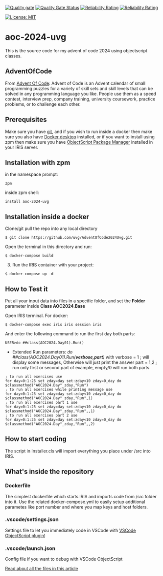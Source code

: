  [![Quality gate](https://community.objectscriptquality.com/api/project_badges/quality_gate?project=intersystems_iris_community__AdventOfCode2024Uvg&token=sqb_971c88516eaf0f049a07a93592eaf20f85c96c85)](https://community.objectscriptquality.com/dashboard?id=intersystems_iris_community__AdventOfCode2024Uvg)
 [![Quality Gate Status](https://community.objectscriptquality.com/api/project_badges/measure?project=intersystems_iris_community__AdventOfCode2024Uvg&metric=alert_status&token=sqb_971c88516eaf0f049a07a93592eaf20f85c96c85)](https://community.objectscriptquality.com/dashboard?id=intersystems_iris_community__AdventOfCode2024Uvg)
 [![Reliability Rating](https://community.objectscriptquality.com/api/project_badges/measure?project=intersystems_iris_community__AdventOfCode2024Uvg&metric=reliability_rating&token=sqb_971c88516eaf0f049a07a93592eaf20f85c96c85)](https://community.objectscriptquality.com/dashboard?id=intersystems_iris_community__AdventOfCode2024Uvg)
 [![Reliability Rating](https://community.objectscriptquality.com/api/project_badges/measure?project=intersystems_iris_community__AdventOfCode2024Uvg&metric=reliability_rating)](https://community.objectscriptquality.com/dashboard?id=intersystems_iris_community__AdventOfCode2024Uvg)

[![License: MIT](https://img.shields.io/badge/License-MIT-blue.svg?style=flat&logo=AdGuard)](LICENSE)

# aoc-2024-uvg
This is the source code for my advent of code 2024 using objectscript classes.


## AdventOfCode
From [Advent Of Code](https://adventofcode.com/about):
Advent of Code is an Advent calendar of small programming puzzles for a variety of skill sets and skill levels that can be solved in any programming language you like. People use them as a speed contest, interview prep, company training, university coursework, practice problems, or to challenge each other.


## Prerequisites
Make sure you have [git](https://git-scm.com/book/en/v2/Getting-Started-Installing-Git),
and if you wish to run inside a docker then make sure you also have [Docker desktop](https://www.docker.com/products/docker-desktop) installed,
or if you want to install using zpm then make sure you have [ObjectScript Package Manager](https://openexchange.intersystems.com/package/ObjectScript-Package-Manager) installed in your IRIS server.


## Installation with zpm
in the namespace prompt:
```
zpm
```

inside zpm shell:
```
install aoc-2024-uvg
```


## Installation inside a docker
Clone/git pull the repo into any local directory

```
$ git clone https://github.com/uvg/AdventOfCode2024Uvg.git
```

Open the terminal in this directory and run:

```
$ docker-compose build
```

3. Run the IRIS container with your project:

```
$ docker-compose up -d
```


## How to Test it
Put all your input data into files in a specific folder, and set the **Folder** parameter inside **Class AOC2024.Base**

Open IRIS terminal. For docker:

```
$ docker-compose exec iris iris session iris
```

And enter the following command to run the first day both parts:
```
USER>do ##class(AOC2024.Day01).Run()
```

- Extended Run parameters:  _do ##class(AOC2024.Day01).Run(**verbose,part**)_ with
verbose =  1 ; will display some messages, Otherwise will just print the answer
part = 1,2 ; run only first or second part of example, empty/0 will run both parts
````
; to run all exercises use
for day=0:1:25 set zday=day set:zday<10 zday=0_day do $classmethod("AOC2024.Day"_zday,"Run")
; to run all exercises while printing message use
for day=0:1:25 set zday=day set:zday<10 zday=0_day do $classmethod("AOC2024.Day"_zday,"Run",1)
; to run all exercises part 1 use
for day=0:1:25 set zday=day set:zday<10 zday=0_day do $classmethod("AOC2024.Day"_zday,"Run",,1)
; to run all exercises part 2 use
for day=0:1:25 set zday=day set:zday<10 zday=0_day do $classmethod("AOC2024.Day"_zday,"Run",,2)
````


## How to start coding
The script in Installer.cls will import everything you place under /src into IRIS.


## What's inside the repository

### Dockerfile

The simplest dockerfile which starts IRIS and imports code from /src folder into it.
Use the related docker-compose.yml to easily setup additional parametes like port number and where you map keys and host folders.


### .vscode/settings.json

Settings file to let you immediately code in VSCode with [VSCode ObjectScript plugin](https://marketplace.visualstudio.com/items?itemName=daimor.vscode-objectscript))


### .vscode/launch.json
Config file if you want to debug with VSCode ObjectScript

[Read about all the files in this article](https://community.intersystems.com/post/dockerfile-and-friends-or-how-run-and-collaborate-objectscript-projects-intersystems-iris)
